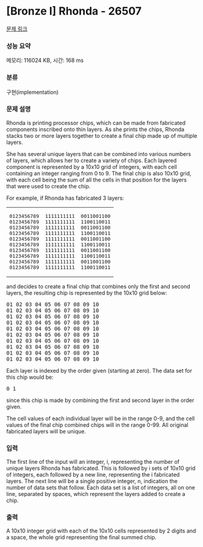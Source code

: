 # [Bronze I] Rhonda - 26507 

[문제 링크](https://www.acmicpc.net/problem/26507) 

### 성능 요약

메모리: 116024 KB, 시간: 168 ms

### 분류

구현(implementation)

### 문제 설명

<p>Rhonda is printing processor chips, which can be made from fabricated components inscribed onto thin layers. As she prints the chips, Rhonda stacks two or more layers together to create a final chip made up of multiple layers.</p>

<p>She has several unique layers that can be combined into various numbers of layers, which allows her to create a variety of chips. Each layered component is represented by a 10x10 grid of integers, with each cell containing an integer ranging from 0 to 9. The final chip is also 10x10 grid, with each cell being the sum of all the cells in that position for the layers that were used to create the chip.</p>

<p>For example, if Rhonda has fabricated 3 layers:</p>

<table class="table table-bordered td-center">
	<tbody>
		<tr>
			<td>
			<pre>0123456789
0123456789
0123456789
0123456789
0123456789
0123456789
0123456789
0123456789
0123456789
0123456789
</pre>
			</td>
			<td>
			<pre>1111111111
1111111111
1111111111
1111111111
1111111111
1111111111
1111111111
1111111111
1111111111
1111111111
</pre>
			</td>
			<td>
			<pre>0011001100
1100110011
0011001100
1100110011
0011001100
1100110011
0011001100
1100110011
0011001100
1100110011
</pre>
			</td>
		</tr>
	</tbody>
</table>

<p>and decides to create a final chip that combines only the first and second layers, the resulting chip is represented by the 10x10 grid below:</p>

<pre>01 02 03 04 05 06 07 08 09 10
01 02 03 04 05 06 07 08 09 10
01 02 03 04 05 06 07 08 09 10
01 02 03 04 05 06 07 08 09 10
01 02 03 04 05 06 07 08 09 10
01 02 03 04 05 06 07 08 09 10
01 02 03 04 05 06 07 08 09 10
01 02 03 04 05 06 07 08 09 10
01 02 03 04 05 06 07 08 09 10
01 02 03 04 05 06 07 08 09 10</pre>

<p>Each layer is indexed by the order given (starting at zero). The data set for this chip would be:</p>

<pre>0 1</pre>

<p>since this chip is made by combining the first and second layer in the order given.</p>

<p>The cell values of each individual layer will be in the range 0-9, and the cell values of the final chip combined chips will in the range 0-99. All original fabricated layers will be unique.</p>

### 입력 

 <p>The first line of the input will an integer, i, representing the number of unique layers Rhonda has fabricated. This is followed by i sets of 10x10 grid of integers, each followed by a new line, representing the i fabricated layers. The next line will be a single positive integer, n, indication the number of data sets that follow. Each data set is a list of integers, all on one line, separated by spaces, which represent the layers added to create a chip.</p>

### 출력 

 <p>A 10x10 integer grid with each of the 10x10 cells represented by 2 digits and a space, the whole grid representing the final summed chip.</p>

